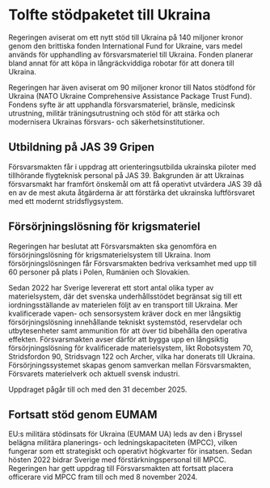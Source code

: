 # Tolfte stödpaketet till Ukraina

Regeringen aviserat om ett nytt stöd till Ukraina på 140 miljoner kronor genom den brittiska fonden International Fund for Ukraine, vars medel används för upphandling av försvarsmateriel till Ukraina. Fonden planerar bland annat för att köpa in långräckviddiga robotar för att donera till Ukraina.

Regeringen har även aviserat om 90 miljoner kronor till Natos stödfond för Ukraina (NATO Ukraine Comprehensive Assistance Package Trust Fund). Fondens syfte är att upphandla försvarsmateriel, bränsle, medicinsk utrustning, militär träningsutrustning och stöd för att stärka och modernisera Ukrainas försvars- och säkerhetsinstitutioner.

## Utbildning på JAS 39 Gripen

Försvarsmakten får i uppdrag att orienteringsutbilda ukrainska piloter med tillhörande flygteknisk personal på JAS 39. Bakgrunden är att Ukrainas försvarsmakt har framfört önskemål om att få operativt utvärdera JAS 39 då en av de mest akuta åtgärderna är att förstärka det ukrainska luftförsvaret med ett modernt stridsflygsystem.

## Försörjningslösning för krigsmateriel

Regeringen har beslutat att Försvarsmakten ska genomföra en försörjningslösning för krigsmaterielsystem till Ukraina. Inom försörjningslösningen får Försvarsmakten bedriva verksamhet med upp till 60 personer på plats i Polen, Rumänien och Slovakien.

Sedan 2022 har Sverige levererat ett stort antal olika typer av materielsystem, där det svenska underhållsstödet begränsat sig till ett iordningsställande av materielen följt av en transport till Ukraina. Mer kvalificerade vapen- och sensorsystem kräver dock en mer långsiktig försörjningslösning innehållande tekniskt systemstöd, reservdelar och utbytesenheter samt ammunition för att över tid bibehålla den operativa effekten. Försvarsmakten avser därför att bygga upp en långsiktig försörjningslösning för kvalificerade materielsystem, likt Robotsystem 70, Stridsfordon 90, Stridsvagn 122 och Archer, vilka har donerats till Ukraina. Försörjningssystemet skapas genom samverkan mellan Försvarsmakten, Försvarets materielverk och aktuell svensk industri.

Uppdraget pågår till och med den 31 december 2025.

## Fortsatt stöd genom EUMAM

EU:s militära stödinsats för Ukraina (EUMAM UA) leds av den i Bryssel belägna militära planerings- och ledningskapaciteten (MPCC), vilken fungerar som ett strategiskt och operativt högkvarter för insatsen. Sedan hösten 2022 bidrar Sverige med förstärkningspersonal till MPCC. Regeringen har gett uppdrag till Försvarsmakten att fortsatt placera officerare vid MPCC fram till och med 8 november 2024.
